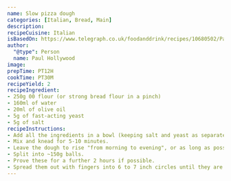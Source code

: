 ```yaml
---
name: Slow pizza dough
categories: [Italian, Bread, Main]
description: 
recipeCuisine: Italian
isBasedOn: https://www.telegraph.co.uk/foodanddrink/recipes/10680502/Paul-Hollywoods-perfect-pizza-base-recipe.html
author:
  "@type": Person
  name: Paul Hollywood
image: 
prepTime: PT12H
cookTime: PT30M
recipeYield: 2
recipeIngredient:
- 250g 00 flour (or strong bread flour in a pinch)
- 160ml of water
- 20ml of olive oil
- 5g of fast-acting yeast
- 5g of salt
recipeInstructions:
- Add all the ingredients in a bowl (keeping salt and yeast as separate as possible).
- Mix and knead for 5-10 minutes.
- Leave the dough to rise "from morning to evening", or as long as possible. If you need it sooner, consider slightly more yeast!
- Split into ~150g balls. 
- Prove these for a further 2 hours if possible.
- Spread them out with fingers into 6 to 7 inch circles until they are the same thickness all over. Toss/spin the dough on your knuckles to make the dough to be thinner in the middle and thicker on the edges.
---
```

